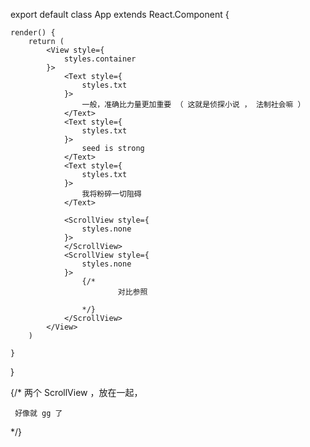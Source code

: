 export default class App extends React.Component {

    render() {
        return (
            <View style={
                styles.container
            }>
                <Text style={
                    styles.txt
                }>
                    一般，准确比力量更加重要 （ 这就是侦探小说 ， 法制社会嘛 ）
                </Text>
                <Text style={
                    styles.txt
                }>
                    seed is strong
                </Text>
                <Text style={
                    styles.txt
                }>
                    我将粉碎一切阻碍
                </Text>

                <ScrollView style={
                    styles.none
                }>
                </ScrollView>
                <ScrollView style={
                    styles.none
                }>
                    {/*
                            对比参照
                    
                    */} 
                </ScrollView>
            </View>
        )

    }

}

{/*
     两个 ScrollView ，放在一起，


     好像就 gg 了
                    
*/} 